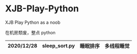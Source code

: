 # XJB-Play-Python
XJB Play Python as a noob

在机房颓废，整点 python

| 2020/12/28 | sleep_sort.py | 睡眠排序 | 多线程睡觉 |
| :--------: | :-----------: | :------: | :--------: |

